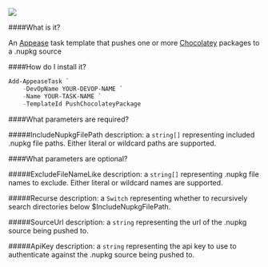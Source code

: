 ![](https://ci.appveyor.com/api/projects/status/lk1l562hwcr87jbu?svg=true)

####What is it?

An [Appease](http://appease.io) task template that pushes one or more [Chocolatey](https://chocolatey.org/) packages to a .nupkg source

####How do I install it?

```PowerShell
Add-AppeaseTask `
    -DevOpName YOUR-DEVOP-NAME `
    -Name YOUR-TASK-NAME `
    -TemplateId PushChocolateyPackage
```

####What parameters are required?

#####IncludeNupkgFilePath
description: a `string[]` representing included .nupkg file paths. Either literal or wildcard paths are supported.

####What parameters are optional?

#####ExcludeFileNameLike
description: a `string[]` representing .nupkg file names to exclude. Either literal or wildcard names are supported.

#####Recurse
description: a `Switch` representing whether to recursively search directories below $IncludeNupkgFilePath.

#####SourceUrl
description: a `string` representing the url of the .nupkg source being pushed to.

#####ApiKey
description: a `string` representing the api key to use to authenticate against the .nupkg source being pushed to.